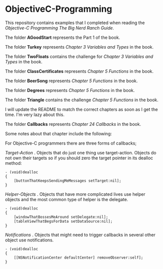 ObjectiveC-Programming
======================

This repository contains examples that I completed when reading the _Objective-C Programming The Big Nerd Ranch Guide_.

The folder __AGoodStart__ represents the Part 1 of the book.

The folder __Turkey__ represents _Chapter 3 Variables and Types_ in the book.

The folder __TwoFloats__ contains the challenge for _Chapter 3 Variables and Types_ in the book.

The folder __ClassCertificates__ represents _Chapter 5 Functions_ in the book.

The folder __BeerSong__ represents _Chapter 5 Functions_ in the book.

The folder __Degrees__ represents _Chapter 5 Functions_ in the book.

The folder __Triangle__ contains the challenge _Chapter 5 Functions_ in the book.

I will update the README to match the correct chapters as soon as I get the time. I'm very lazy about this.

The folder __Callbacks__ represents _Chapter 24 Callbacks_ in the book.

Some notes about that chapter include the following:

For Objective-C programmers there are three forms of callbacks;

_Target-Action_ . Objects that do just one thing use target-action. Objects do not own their targets so if you should zero the target pointer in its dealloc method:

```
- (void)dealloc
{
	[buttonThatKeepsSendingMeMessages setTarget:nil];
}
```
_Helper-Objects_ . Objects that have more complicated lives use helper objects and the most common type of helper is the delegate.

```
- (void)dealloc
{
	[windowThatBossesMeAround setDelegate:nil];
	[tableViewThatBegsForData setDataSource:nil];
}
```

_Notifications_ . Objects that might need to trigger callbacks in several other object use notifications.

```
- (void)dealloc
{
	[[NSNotificationCenter defaultCenter] removeObserver:self];
}
```


